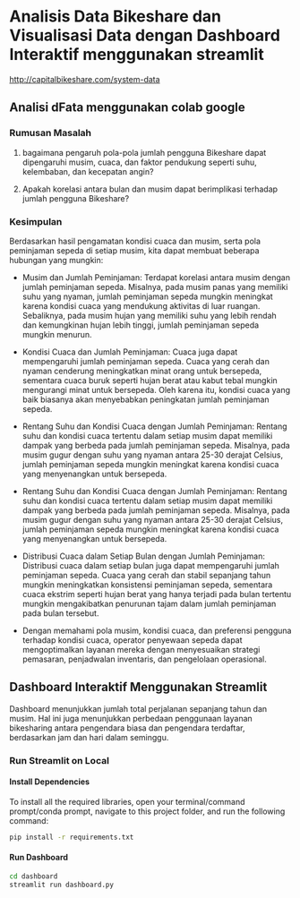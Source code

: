 # Analisis Data Bikeshare dan Visualisasi Data dengan Dashboard Interaktif menggunakan streamlit
http://capitalbikeshare.com/system-data

## Analisi dFata menggunakan colab google

### Rumusan Masalah

1.  bagaimana pengaruh pola-pola jumlah pengguna Bikeshare dapat dipengaruhi musim, cuaca, dan faktor pendukung seperti suhu, kelembaban, dan kecepatan angin?

2.   Apakah korelasi antara bulan dan musim dapat berimplikasi terhadap jumlah pengguna Bikeshare?


### Kesimpulan
Berdasarkan hasil pengamatan kondisi cuaca dan musim, serta pola peminjaman sepeda di setiap musim, kita dapat membuat beberapa hubungan yang mungkin:



*   Musim dan Jumlah Peminjaman: Terdapat korelasi antara musim dengan jumlah peminjaman sepeda. Misalnya, pada musim panas yang memiliki suhu yang nyaman, jumlah peminjaman sepeda mungkin meningkat karena kondisi cuaca yang mendukung aktivitas di luar ruangan. Sebaliknya, pada musim hujan yang memiliki suhu yang lebih rendah dan kemungkinan hujan lebih tinggi, jumlah peminjaman sepeda mungkin menurun.
*  Kondisi Cuaca dan Jumlah Peminjaman: Cuaca juga dapat mempengaruhi jumlah peminjaman sepeda. Cuaca yang cerah dan nyaman cenderung meningkatkan minat orang untuk bersepeda, sementara cuaca buruk seperti hujan berat atau kabut tebal mungkin mengurangi minat untuk bersepeda. Oleh karena itu, kondisi cuaca yang baik biasanya akan menyebabkan peningkatan jumlah peminjaman sepeda.

*   Rentang Suhu dan Kondisi Cuaca dengan Jumlah Peminjaman: Rentang suhu dan kondisi cuaca tertentu dalam setiap musim dapat memiliki dampak yang berbeda pada jumlah peminjaman sepeda. Misalnya, pada musim gugur dengan suhu yang nyaman antara 25-30 derajat Celsius, jumlah peminjaman sepeda mungkin meningkat karena kondisi cuaca yang menyenangkan untuk bersepeda.
*   Rentang Suhu dan Kondisi Cuaca dengan Jumlah Peminjaman: Rentang suhu dan kondisi cuaca tertentu dalam setiap musim dapat memiliki dampak yang berbeda pada jumlah peminjaman sepeda. Misalnya, pada musim gugur dengan suhu yang nyaman antara 25-30 derajat Celsius, jumlah peminjaman sepeda mungkin meningkat karena kondisi cuaca yang menyenangkan untuk bersepeda.


*   Distribusi Cuaca dalam Setiap Bulan dengan Jumlah Peminjaman: Distribusi cuaca dalam setiap bulan juga dapat mempengaruhi jumlah peminjaman sepeda. Cuaca yang cerah dan stabil sepanjang tahun mungkin meningkatkan konsistensi peminjaman sepeda, sementara cuaca ekstrim seperti hujan berat yang hanya terjadi pada bulan tertentu mungkin mengakibatkan penurunan tajam dalam jumlah peminjaman pada bulan tersebut.
*   Dengan memahami pola musim, kondisi cuaca, dan preferensi pengguna terhadap kondisi cuaca, operator penyewaan sepeda dapat mengoptimalkan layanan mereka dengan menyesuaikan strategi pemasaran, penjadwalan inventaris, dan pengelolaan operasional.













## Dashboard Interaktif Menggunakan Streamlit



Dashboard menunjukkan jumlah total perjalanan sepanjang tahun dan musim. Hal ini juga menunjukkan perbedaan penggunaan layanan bikesharing antara pengendara biasa dan pengendara terdaftar, berdasarkan jam dan hari dalam seminggu.



### Run Streamlit on Local

#### Install Dependencies

To install all the required libraries, open your terminal/command prompt/conda prompt, navigate to this project folder, and run the following command:

```bash
pip install -r requirements.txt
```

#### Run Dashboard
```bash
cd dashboard
streamlit run dashboard.py
```



